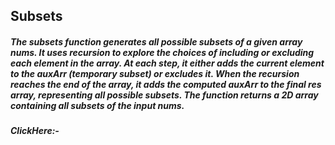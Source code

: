 ## Subsets

##### The subsets function generates all possible subsets of a given array nums. It uses recursion to explore the choices of including or excluding each element in the array. At each step, it either adds the current element to the auxArr (temporary subset) or excludes it. When the recursion reaches the end of the array, it adds the computed auxArr to the final res array, representing all possible subsets. The function returns a 2D array containing all subsets of the input nums.

##### ClickHere:- 